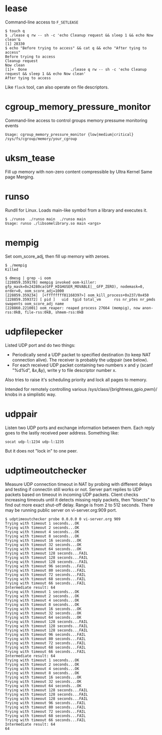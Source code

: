 # lease
Command-line access to `F_SETLEASE`

```
$ touch q
$ ./lease q rw -- sh -c 'echo Cleanup request && sleep 1 && echo Now clean'&
[1] 28330
$ echo "Before trying to access" && cat q && echo "After tying to access"
Before trying to access
Cleanup request
Now clean
[1]+  Done                    ./lease q rw -- sh -c 'echo Cleanup request && sleep 1 && echo Now clean'
After tying to access
```

Like `flock` tool, can also operate on file descriptors.


# cgroup_memory_pressure_monitor

Command-line access to control groups memory pressume monitoring events

```
Usage: cgroup_memory_pressure_monitor {low|medium|critical} /sys/fs/cgroup/memory/your_cgroup
```

# uksm_tease

Fill up memory with non-zero content compressible by Ultra Kernel Same page Merging.

# runso

Rundll for Linux. Loads main-like symbol from a library and executes it.

```
$ ./runso  ./runso main  ./runso main
Usage: runso ./libsomelibrary.so main <args>
```

# mempig

Set oom_score_adj, then fill up memory with zeroes.

```
$ ./mempig 
Killed

$ dmesg | grep -i oom
[228859.359178] mempig invoked oom-killer: gfp_mask=0x24280ca(GFP_HIGHUSER_MOVABLE|__GFP_ZERO), nodemask=0, order=0, oom_score_adj=1000
[228859.359234]  [<ffffffff81168397>] oom_kill_process+0x237/0x450
[228859.359372] [ pid ]   uid  tgid total_vm      rss nr_ptes nr_pmds swapents oom_score_adj name
[228860.221001] oom_reaper: reaped process 27664 (mempig), now anon-rss:0kB, file-rss:0kB, shmem-rss:0kB
```

# udpfilepecker

Listed UDP port and do two things:

* Periodically send a UDP packet to specified destination (to keep NAT connection alive). The receiver is probably the udppair (see below).
* For each received UDP packet containing two numbers x and y (scanf "%d%d", &x,&y), write y to file descriptor number x.

Also tries to raise it's scheduling priority and lock all pages to memory.

Intended for remotely controlling various /sys/class/{brightness,gpio,pwm}/ knobs in a simplistic way.

# udppair

Listen two UDP ports and exchange information between them. Each reply goes to the lastly received peer address. Something like:

    socat udp-l:1234 udp-l:1235

But it does not "lock in" to one peer.

# udptimeoutchecker

Measure UDP connection timeout in NAT by probing with different delays and testing if connectin still works or not. Server part replies to UDP packets based on timeout in incoming UDP packets. Client checks increasing timeouts until it detects missing reply packets, then "bisects" to find out more exact shut-off delay. Range is from 2 to 512 seconds. There may be running public server on vi-server.org:909 port.

```
$ udptimeoutchecker probe 0.0.0.0 0 vi-server.org 909
Trying with timeout 1 seconds...OK
Trying with timeout 2 seconds...OK
Trying with timeout 4 seconds...OK
Trying with timeout 8 seconds...OK
Trying with timeout 16 seconds...OK
Trying with timeout 32 seconds...OK
Trying with timeout 64 seconds...OK
Trying with timeout 128 seconds...FAIL
Trying with timeout 128 seconds...FAIL
Trying with timeout 128 seconds...FAIL
Trying with timeout 96 seconds...FAIL
Trying with timeout 80 seconds...FAIL
Trying with timeout 72 seconds...FAIL
Trying with timeout 68 seconds...FAIL
Trying with timeout 66 seconds...FAIL
Intermediate result: 64
Trying with timeout 1 seconds...OK
Trying with timeout 2 seconds...OK
Trying with timeout 4 seconds...OK
Trying with timeout 8 seconds...OK
Trying with timeout 16 seconds...OK
Trying with timeout 32 seconds...OK
Trying with timeout 64 seconds...OK
Trying with timeout 128 seconds...FAIL
Trying with timeout 128 seconds...FAIL
Trying with timeout 128 seconds...FAIL
Trying with timeout 96 seconds...FAIL
Trying with timeout 80 seconds...FAIL
Trying with timeout 72 seconds...FAIL
Trying with timeout 68 seconds...FAIL
Trying with timeout 66 seconds...FAIL
Intermediate result: 64
Trying with timeout 1 seconds...OK
Trying with timeout 2 seconds...OK
Trying with timeout 4 seconds...OK
Trying with timeout 8 seconds...OK
Trying with timeout 16 seconds...OK
Trying with timeout 32 seconds...OK
Trying with timeout 64 seconds...OK
Trying with timeout 128 seconds...FAIL
Trying with timeout 128 seconds...FAIL
Trying with timeout 128 seconds...FAIL
Trying with timeout 96 seconds...FAIL
Trying with timeout 80 seconds...FAIL
Trying with timeout 72 seconds...FAIL
Trying with timeout 68 seconds...FAIL
Trying with timeout 66 seconds...FAIL
Intermediate result: 64
64
```
